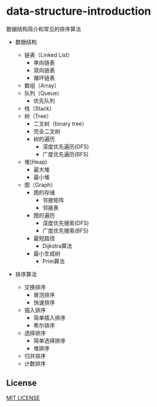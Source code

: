 # data-structure-introduction
数据结构简介和常见的排序算法

* 数据结构
  - 链表（Linked List）
    - 单向链表
    - 双向链表
    - 循环链表
  - 数组（Array）
  - 队列（Queue）
    - 优先队列
  - 栈（Stack）
  - 树（Tree）
    - 二叉树（binary tree）
    - 完全二叉树 
    - 树的遍历
      - 深度优先遍历(DFS)
      - 广度优先遍历(BFS)
  - 堆(Heap)
    - 最大堆
    - 最小堆
  - 图（Graph）
    - 图的存储
      - 邻接矩阵
      - 邻接表
    - 图的遍历
      - 深度优先搜索(DFS)
      - 广度优先搜索(BFS)
    - 最短路径
      - Dijkstra算法
    - 最小生成树
      - Prim算法

* 排序算法
  - 交换排序
    - 冒泡排序
    - 快速排序
  - 插入排序
    - 简单插入排序
    - 希尔排序
  - 选择排序
    - 简单选择排序
    - 堆排序
  - 归并排序
  - 计数排序
  

## License
[MIT LICENSE](LICENSE)
